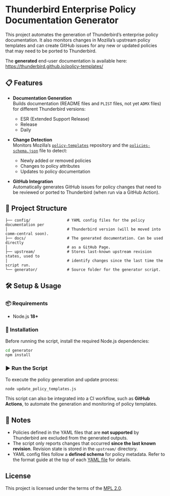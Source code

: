 # Thunderbird Enterprise Policy Documentation Generator

This project automates the generation of Thunderbird’s enterprise policy
documentation. It also monitors changes in Mozilla’s upstream policy templates
and can create GitHub issues for any new or updated policies that may need to be
ported to Thunderbird.

The **generated** end-user documentation is available here:
https://thunderbird.github.io/policy-templates/

## 📋 Features

- **Documentation Generation**  
  Builds documentation (README files and `PLIST` files, not yet `ADMX` files) for different
  Thunderbird versions:
  - ESR (Extended Support Release)
  - Release
  - Daily

- **Change Detection**  
  Monitors Mozilla’s [`policy-templates`](https://github.com/mozilla/policy-templates)
  repository and the [`policies-schema.json`](https://searchfox.org/mozilla-central/source/browser/components/enterprisepolicies/schemas/policies-schema.json) file to detect:
  - Newly added or removed policies
  - Changes to policy attributes
  - Updates to policy documentation

- **GitHub Integration**  
  Automatically generates GitHub issues for policy changes that need to be
  reviewed or ported to Thunderbird (when run via a GitHub Action).

## 📁 Project Structure

```
├── config/                # YAML config files for the policy documentation per
│                          # Thunderbird version (will be moved into comm-central soon).
├── docs/                  # The generated documentation. Can be used directly
│                          # as a GitHub Page.
├── upstream/              # Stores last-known upstream revision states, used to
│                          # identify changes since the last time the script run.
└── generator/             # Source folder for the generator script.
```

## 🛠️ Setup & Usage

### 📦 Requirements

- Node.js **18+**

### 🚀 Installation

Before running the script, install the required Node.js dependencies:

```bash
cd generator
npm install
```

### ▶️ Run the Script

To execute the policy generation and update process:

```bash
node update_policy_templates.js
```

This script can also be integrated into a CI workflow, such as **GitHub Actions**,
to automate the generation and monitoring of policy templates.

## 🧠 Notes

- Policies defined in the YAML files that are **not supported** by Thunderbird
  are excluded from the generated outputs.
- The script only reports changes that occurred **since the last known revision**.
  Revision state is stored in the `upstream/` directory.
- YAML config files follow a **defined schema** for policy metadata. Refer to the
  format guide at the top of each [YAML file](https://github.com/thunderbird/policy-templates/blob/master/config/central.yaml)
  for details.

## License

This project is licensed under the terms of the [MPL 2.0](https://www.mozilla.org/en-US/MPL/2.0/).
